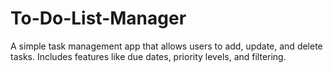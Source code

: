 # To-Do-List-Manager
A simple task management app that allows users to add, update, and delete tasks. Includes features like due dates, priority levels, and filtering.
